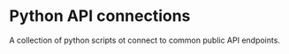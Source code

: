 # Python API connections

A collection of python scripts ot connect to common public API endpoints.
